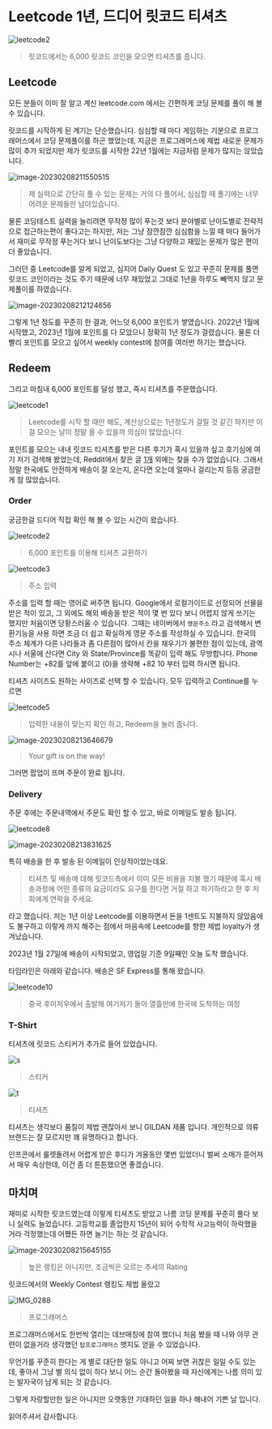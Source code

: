 # Leetcode 1년, 드디어 릿코드 티셔츠

![leetcode2](https://raw.githubusercontent.com/Shane-Park/mdblog/main/devlife/ps/leetcode.assets/leetcode2.png)

> 릿코드에서는 6,000 릿코드 코인을 모으면 티셔츠를 줍니다.

## Leetcode

모든 분들이 이미 잘 알고 계신 leetcode.com 에서는 간편하게 코딩 문제를 풀이 해 볼 수 있습니다. 

릿코드를 시작하게 된 계기는 단순했습니다. 심심할 때 마다 게임하는 기분으로 프로그래머스에서 코딩 문제풀이를 하곤 했었는데, 지금은 프로그래머스에 제법 새로운 문제가 많이 추가 되었지만 제가 릿코드를 시작한 22년 1월에는 지금처럼 문제가 많지는 않았습니다.

![image-20230208211550515](https://raw.githubusercontent.com/Shane-Park/mdblog/main/devlife/ps/leetcode.assets/image-20230208211550515.png)

> 제 실력으로 간단히 풀 수 있는 문제는 거의 다 풀어서, 심심할 때 풀기에는 너무 어려운 문제들만 남아있습니다.

물론 코딩테스트 실력을 늘리려면 무작정 많이 푸는것 보다 분야별로 난이도별로 전략적으로 접근하는편이 좋다고는 하지만, 저는 그냥 잠깐잠깐 심심함을 느낄 때 마다 들어가서 재미로 무작정 푸는거다 보니 난이도보다는 그냥 다양하고 재밌는 문제가 많은 편이 더 좋았습니다.

그러던 중 Leetcode를 알게 되었고, 심지어 Daily Quest 도 있고 꾸준히 문제를 풀면 릿코드 코인이라는 것도 주기 때문에 너무 재밌었고 그대로 1년을 하루도 빼먹지 않고 문제풀이를 하였습니다.

![image-20230208212124656](https://raw.githubusercontent.com/Shane-Park/mdblog/main/devlife/ps/leetcode.assets/image-20230208212124656.png)

그렇게 1년 정도를 꾸준히 한 결과, 어느덧 6,000 포인트가 쌓였습니다. 2022년 1월에 시작했고, 2023년 1월에 포인트를 다 모았으니 정확히 1년 정도가 걸렸습니다. 물론 더 빨리 포인트를 모으고 싶어서 weekly contest에 참여를 여러번 하기는 했습니다.

## Redeem

그리고 마침내 6,000 포인트를 달성 했고, 즉시 티셔츠를 주문했습니다.

![leetcode1](https://raw.githubusercontent.com/Shane-Park/mdblog/main/devlife/ps/leetcode.assets/leetcode1.png)

> Leetcode를 시작 할 때만 해도, 계산상으로는 1년정도가 걸릴 것 같긴 하지만 이걸 모으는 날이 정말 올 수 있을까 의심이 많았습니다.

포인트를 모으는 내내 릿코드 티셔츠를 받은 다른 후기가 혹시 있을까 싶고 호기심에 여기 저기 검색해 봤었는데, Reddit에서 찾은 글 [1개](https://www.reddit.com/r/leetcode/comments/wdb28k/finally/) 외에는 찾을 수가 없었습니다. 그래서 정말 한국에도 안전하게 배송이 잘 오는지, 온다면 오는데 얼마나 걸리는지 등등 궁금한게 참 많았습니다.

### Order

궁금한걸 드디어 직접 확인 해 볼 수 있는 시간이 왔습니다.

![leetcode2](https://raw.githubusercontent.com/Shane-Park/mdblog/main/devlife/ps/leetcode.assets/leetcode2.png)

> 6,000 포인트를 이용해 티셔츠 교환하기

![leetcode3](https://raw.githubusercontent.com/Shane-Park/mdblog/main/devlife/ps/leetcode.assets/leetcode3.png)

> 주소 입력

주소를 입력 할 때는 영어로 써주면 됩니다. Google에서 로컬가이드로 선정되어 선물을 받은 적이 있고, 그 외에도 해외 배송을 받은 적이 몇 번 있다 보니 어렵지 않게 쓰기는 했지만 처음이면 당황스러울 수 있습니다. 그때는 네이버에서 `영문주소` 라고 검색해서 변환기능을 사용 하면 조금 더 쉽고 확실하게 영문 주소를 작성하실 수 있습니다. 한국의 주소 체계가 다른 나라들과 좀 다른점이 많아서 칸을 채우기가 불편한 점이 있는데, 광역시나 서울에 산다면 City 와 State/Province를 똑같이 입력 해도 무방합니다. Phone Number는 +82를 앞에 붙이고 (0)을 생략해 +82 10 부터 입력 하시면 됩니다.

티셔츠 사이즈도 원하는 사이즈로 선택 할 수 있습니다. 모두 입력하고 Continue를 누르면

![leetcode5](https://raw.githubusercontent.com/Shane-Park/mdblog/main/devlife/ps/leetcode.assets/leetcode5.png)

> 입력한 내용이 맞는지 확인 하고, Redeem을 눌러 줍니다.

![image-20230208213646679](https://raw.githubusercontent.com/Shane-Park/mdblog/main/devlife/ps/leetcode.assets/image-20230208213646679.png)

> Your gift is on the way!

그러면 팝업이 뜨며 주문이 완료 됩니다.

### Delivery

주문 후에는 주문내역에서 주문도 확인 할 수 있고, 바로 이메일도 발송 됩니다.

![leetcode8](https://raw.githubusercontent.com/Shane-Park/mdblog/main/devlife/ps/leetcode.assets/leetcode8.png)

![image-20230208213831625](https://raw.githubusercontent.com/Shane-Park/mdblog/main/devlife/ps/leetcode.assets/image-20230208213831625.png)

특히 배송을 한 후 발송 된 이메일이 인상적이었는데요.

>  티셔츠 및 배송에 대해 릿코드측에서 이미 모든 비용을 지불 했기 때문에 혹시 배송과정에 어떤 종류의 요금이라도 요구를 한다면 거절 하고 파기하라고 한 후 저희에게 연락을 주세요.

라고 했습니다. 저는 1년 이상 Leetcode를 이용하면서 돈을 1센트도 지불하지 않았음에도 불구하고 이렇게 까지 해주는 점에서 마음속에 Leetcode를 향한 제법 loyalty가 생겨났습니다.

2023년 1월 27일에 배송이 시작되었고, 영업일 기준 9일째인 오늘 도착 했습니다.

타임라인은 아래와 같습니다. 배송은 SF Express를 통해 왔습니다.

![leetcode10](https://raw.githubusercontent.com/Shane-Park/mdblog/main/devlife/ps/leetcode.assets/leetcode10.png)

> 중국 후이저우에서 출발해 여기저기 돌아 열흘만에 한국에 도착하는 여정

### T-Shirt

티셔츠에 릿코드 스티커가 추가로 들어 있었습니다.

![s](https://raw.githubusercontent.com/Shane-Park/mdblog/main/devlife/ps/leetcode.assets/s.jpeg)

> 스티커

![t](https://raw.githubusercontent.com/Shane-Park/mdblog/main/devlife/ps/leetcode.assets/t.jpeg)

> 티셔츠

티셔츠는 생각보다 품질이 제법 괜찮아서 보니 GILDAN 제품 입니다. 개인적으로 의류 브랜드는 잘 모르지만 꽤 유명하다고 합니다. 

인프콘에서 룰렛돌려서 어렵게 받은 후디가 겨울동안 몇번 입었더니 벌써 소매가 뜯어져서 매우 속상한데, 이건 좀 더 튼튼했으면 좋겠습니다.

## 마치며

재미로 시작한 릿코드였는데 이렇게 티셔츠도 받았고 나름 코딩 문제를 꾸준히 풀다 보니 실력도 늘었습니다. 고등학교를 졸업한지 15년이 되어 수학적 사고능력이 하락했을거라 걱정했는데 어쨌든 하면 늘기는 하는 것 같습니다.

![image-20230208215645155](https://raw.githubusercontent.com/Shane-Park/mdblog/main/devlife/ps/leetcode.assets/image-20230208215645155.png)

> 높은 랭킹은 아니지만, 조금씩은 오르는 추세의 Rating

릿코드에서의 Weekly Contest 랭킹도 제법 올랐고

![IMG_0288](https://raw.githubusercontent.com/Shane-Park/mdblog/main/devlife/ps/leetcode.assets/IMG_0288.PNG)

> 프로그래머스

프로그래머스에서도 한번씩 열리는 데브매칭에 참여 했더니 처음 봤을 때 나와 아무 관련이 없을거라 생각했던  `탑프로그래머스` 뱃지도 얻을 수 있었습니다.

무언가를 꾸준히 한다는 게 별로 대단한 일도 아니고 어찌 보면 귀찮은 일일 수도 있는데, 좋아서 그냥 별 의식 없이 하다 보니 어느 순간 돌아봤을 때 자신에게는 나름 의미 있는 발자국이 남게 되는 것 같습니다.

그렇게 자랑할만한 일은 아니지만 오랫동안 기대하던 일을 하나 해내어 기쁜 날 입니다. 

읽어주셔서 감사합니다. 